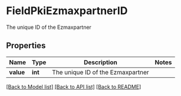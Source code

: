 # FieldPkiEzmaxpartnerID

The unique ID of the Ezmaxpartner

## Properties
Name | Type | Description | Notes
------------ | ------------- | ------------- | -------------
**value** | **int** | The unique ID of the Ezmaxpartner | 

[[Back to Model list]](../README.md#documentation-for-models) [[Back to API list]](../README.md#documentation-for-api-endpoints) [[Back to README]](../README.md)


